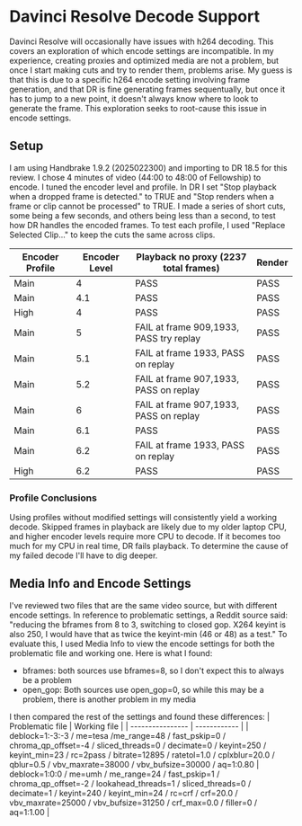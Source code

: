 # Davinci Resolve Decode Support
Davinci Resolve will occasionally have issues with h264 decoding. This covers an exploration of which encode settings are incompatible. In my experience, creating proxies and optimized media are not a problem, but once I start making cuts and try to render them, problems arise. My guess is that this is due to a specific h264 encode setting involving frame generation, and that DR is fine generating frames sequentually, but once it has to jump to a new point, it doesn't always know where to look to generate the frame. This exploration seeks to root-cause this issue in encode settings.
## Setup
I am using Handbrake 1.9.2 (2025022300) and importing to DR 18.5 for this review. I chose 4 minutes of video (44:00 to 48:00 of Fellowship) to encode. I tuned the encoder level and profile. In DR I set "Stop playback when a dropped frame is detected." to TRUE and "Stop renders when a frame or clip cannot be processed" to TRUE. I made a series of short cuts, some being a few seconds, and others being less than a second, to test how DR handles the encoded frames. To test each profile, I used "Replace Selected Clip..." to keep the cuts the same across clips.

| Encoder Profile | Encoder Level | Playback no proxy (2237 total frames) | Render |
| ---- | ---- | ---- | ---- |
| Main | 4 | PASS | PASS |
| Main | 4.1 | PASS | PASS |
| High | 4   | PASS | PASS |
| Main | 5   | FAIL at frame 909,1933, PASS try replay | PASS |
| Main | 5.1 | FAIL at frame 1933, PASS on replay | PASS |
| Main | 5.2 | FAIL at frame 907,1933, PASS on replay | PASS |
| Main | 6   | FAIL at frame 907,1933, PASS on replay | PASS |
| Main | 6.1 | PASS | PASS |
| Main | 6.2 | FAIL at frame 1933, PASS on replay | PASS |
| High | 6.2 | PASS | PASS |

### Profile Conclusions
Using profiles without modified settings will consistently yield a working decode. Skipped frames in playback are likely due to my older laptop CPU, and higher encoder levels require more CPU to decode. If it becomes too much for my CPU in real time, DR fails playback. To determine the cause of my failed decode I'll have to dig deeper.

## Media Info and Encode Settings
I've reviewed two files that are the same video source, but with different encode settings. In reference to problematic settings, a Reddit source said: "reducing the bframes from 8 to 3, switching to closed gop. X264 keyint is also 250, I would have that as twice the keyint-min (46 or 48) as a test."
To evaluate this, I used Media Info to view the encode settings for both the problematic file and working one. Here is what I found:
- bframes: both sources use bframes=8, so I don't expect this to always be a problem
- open_gop: Both sources use open_gop=0, so while this may be a problem, there is another problem in my media

I then compared the rest of the settings and found these differences:
| Problematic file | Working file |
| ---------------- | ------------ |
| deblock=1:-3:-3 / me=tesa /me_range=48 / fast_pskip=0 / chroma_qp_offset=-4 / sliced_threads=0 / decimate=0 / keyint=250 / keyint_min=23 / rc=2pass / bitrate=12895 / ratetol=1.0 / cplxblur=20.0 / qblur=0.5 / vbv_maxrate=38000 / vbv_bufsize=30000 / aq=1:0.80 | deblock=1:0:0 / me=umh / me_range=24 / fast_pskip=1 / chroma_qp_offset=-2 / lookahead_threads=1 / sliced_threads=0 / decimate=1 / keyint=240 / keyint_min=24 / rc=crf / crf=20.0 / vbv_maxrate=25000 / vbv_bufsize=31250 / crf_max=0.0 / filler=0 / aq=1:1.00 |
